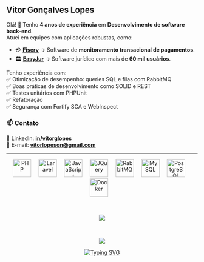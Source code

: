 ## Vitor Gonçalves Lopes

Olá! 👋 Tenho **4 anos de experiência** em **Desenvolvimento de software back-end**.  
Atuei em equipes com aplicações robustas, como:  

- 💳 **[Fiserv](https://www.fiserv.com.br/)** → Software de **monitoramento transacional de pagamentos**.  
- 🏛️ **[EasyJur](https://www.easyjur.com/)** → Software jurídico com mais de **60 mil usuários**.  

Tenho experiência com:   
✅ Otimização de desempenho: queries SQL e filas com RabbitMQ  
✅ Boas práticas de desenvolvimento como SOLID e REST  
✅ Testes unitários com PHPUnit  
✅ Refatoração  
✅ Segurança com Fortify SCA e WebInspect  

### 📫 Contato  

🔗 LinkedIn: **[in/vitorglopes](https://www.linkedin.com/in/vitorglopes)**  
📧 E-mail: **vitorlopeson@gmail.com** 

---

<p align="center">
  <img alt="PHP" height="48px" src="https://cdn.jsdelivr.net/gh/devicons/devicon/icons/php/php-original.svg"/>&nbsp;&nbsp;&nbsp;&nbsp;
  <img alt="Laravel" height="48px" src="https://cdn.jsdelivr.net/gh/devicons/devicon@latest/icons/laravel/laravel-original.svg"/>&nbsp;&nbsp;&nbsp;&nbsp;
  <img alt="JavaScript" height="48px" src="https://cdn.jsdelivr.net/gh/devicons/devicon/icons/javascript/javascript-original.svg"/>&nbsp;&nbsp;&nbsp;&nbsp;
  <img alt="JQuery" height="48px" src="https://cdn.jsdelivr.net/gh/devicons/devicon@latest/icons/jquery/jquery-plain-wordmark.svg"/>&nbsp;&nbsp;&nbsp;&nbsp;
  <img alt="RabbitMQ" height="48px" src="https://www.vectorlogo.zone/logos/rabbitmq/rabbitmq-icon.svg"/>&nbsp;&nbsp;&nbsp;&nbsp;
  <img alt="MySQL" height="48px" src="https://cdn.jsdelivr.net/gh/devicons/devicon/icons/mysql/mysql-original.svg"/>&nbsp;&nbsp;&nbsp;&nbsp;
  <img alt="PostgreSQL" height="48px" src="https://cdn.jsdelivr.net/gh/devicons/devicon/icons/postgresql/postgresql-original.svg"/>&nbsp;&nbsp;&nbsp;&nbsp;
  <img alt="Docker" height="48px" src="https://cdn.jsdelivr.net/gh/devicons/devicon/icons/docker/docker-original.svg"/>&nbsp;&nbsp;&nbsp;&nbsp;
</p>
<br>
<p align="center">
  <img src="https://github-readme-stats.vercel.app/api/top-langs/?username=vitorglopes&layout=donut&theme=github_dark" />
</p>
<br>
<p align="center">
  <img src="https://github-readme-stats.vercel.app/api?theme=github_dark&show_icons=true&username=vitorglopes&rank_icon=github" />
</p>

<p align="center">
  <a href="https://git.io/typing-svg">
    <img src="https://readme-typing-svg.demolab.com?font=JetBrains+Mono&pause=1000&center=true&vCenter=true&width=435&lines=Obrigado+pela+visita!" alt="Typing SVG" />
  </a>
</p>
